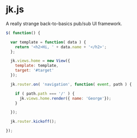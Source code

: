 # jk.js

A really strange back-to-basics pub/sub UI framework.

```javascript
$( function() {

  var template = function( data ) {
    return '<h2>Hi, ' + data.name + '</h2>';
  };

  jk.views.home = new View({
    template: template,
    target: '#target'
  });

  jk.router.on( 'navigation', function( event, path ) {

    if ( path.path === '/' ) {
      jk.views.home.render({ name: 'George'});
    }

  });

  jk.router.kickoff();

});
```
